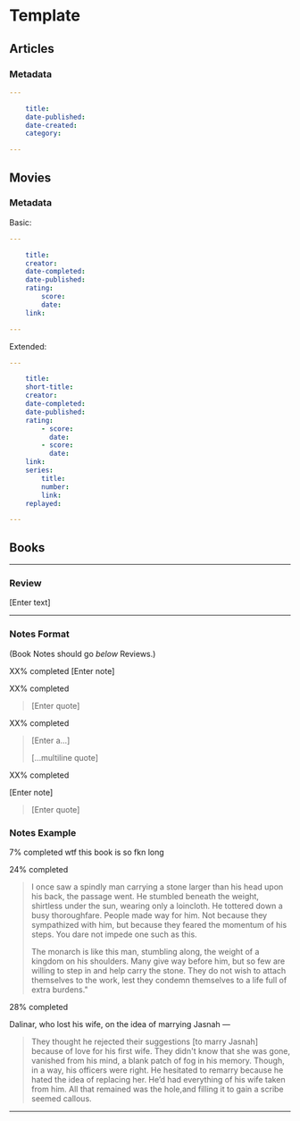 # Template

## Articles
### Metadata

```yaml
---

    title:
    date-published:
    date-created:
    category:

---
```


## Movies
### Metadata

Basic: 
```yaml
---

    title:
    creator:
    date-completed:
    date-published:
    rating:
        score:
        date:
    link:

---
```

Extended:
```yaml
---

    title:
    short-title:
    creator:
    date-completed:
    date-published:
    rating:
        - score:
          date:
        - score:
          date:
    link:
    series:
        title:
        number:
        link:
    replayed:

---
```






## Books
---

### Review

[Enter text]

---

### Notes Format

(Book Notes should go *below* Reviews.)

<time datetime="YYYY-DD-MM"> XX% completed </time> [Enter note]

<time datetime="YYYY-DD-MM"> XX% completed </time>

> [Enter quote]

<time datetime="YYYY-DD-MM"> XX% completed </time>

> [Enter a...]
> 
> [...multiline quote]

<time datetime="YYYY-DD-MM"> XX% completed </time>

[Enter note]

> [Enter quote]


### Notes Example

<time datetime="2017-06-11">7% completed</time> wtf this book is so fkn long

<time datetime="">24% completed</time>

> I once saw a spindly man carrying a stone larger than his head upon his back, the passage went. He stumbled beneath the weight, shirtless under the sun, wearing only a loincloth. He tottered down a busy thoroughfare. People made way for him. Not because they sympathized with him, but because they feared the momentum of his steps. You dare not impede one such as this.
> 
> The monarch is like this man, stumbling along, the weight of a kingdom on his shoulders. Many give way before him, but so few are willing to step in and help carry the stone. They do not wish to attach themselves to the work, lest they condemn themselves to a life full of extra burdens."

<time datetime="">28% completed</time>

Dalinar, who lost his wife, on the idea of marrying Jasnah &mdash;

> They thought he rejected their suggestions [to marry Jasnah] because of love for his first wife. They didn't know that she was gone, vanished from his mind, a blank patch of fog in his memory. Though, in a way, his officers were right. He hesitated to remarry because he hated the idea of replacing her.  He’d had everything of his wife taken from him. All that remained was the hole,and filling it to gain a scribe seemed callous.

---